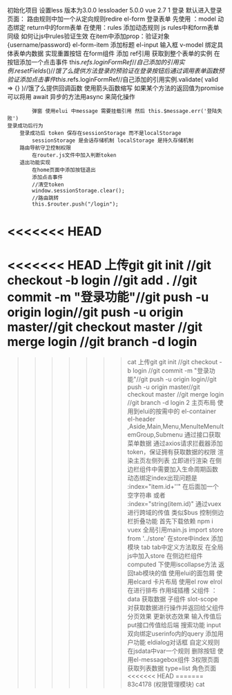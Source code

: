 初始化项目
    设置less 版本为3.0.0 lessloader 5.0.0
    vue 2.7
1 登录
    默认进入登录页面： 路由规则中加一个从定向规则redire
    el-form 登录表单
        先使用 ：model 动态绑定 return中的form表单
        在使用：rules 添加动态规则 
        js rules中和form表单同级
        如何让js中rules验证生效
        在item中添加prop：验证对象{username/password}
    el-form-item 添加标题
    el-input 输入框
        v-model 绑定具体表单内数据
    实现重置按钮
        在form组件 添加 ref引用 获取到整个表单的实例
        在按钮添加一个点击事件
            this.$refs.loginFormRef//自己添加的引用实例.resetFields()//饿了么提供方法
    登录的预验证
        在登录按钮后 通过调用表单 函数 预验证
        添加点击事件
            this.$refs.loginFormRef//自己添加的引用实例.validate(
                valid => {}
            )//饿了么提供回调函数 使用箭头函数缩写
            如果某个方法的返回值为promise 可以将用 await 异步的方法用async 来简化操作

            弹窗 使用elui 中message 需要挂载引用 然后 this.$message.err('登陆失败')
    登录成功后行为
        登录成功后 token 保存在sessionStorage 而不是localStorage
            sessionStorage 是会话存储机制 localStorage 是持久存储机制
        路由导航守卫控制权限
            在router.js文件中加入判断token
        退出功能实现
            在home页面中添加按钮退出
            添加点击事件  
            //清空token
            window.sessionStorage.clear();
            //路由跳转
            this.$router.push("/login");
<<<<<<< HEAD
=======
<<<<<<< HEAD
上传git  git init //git checkout -b login //git add . //git commit -m "登录功能"//git push -u origin login//git push -u origin master//git checkout master //git merge login //git branch -d login
=======
>>>>>>> cat
    上传git  git init //git checkout -b login //git commit -m "登录功能"//git push -u origin login//git push -u origin master//git checkout master //git merge login //git branch -d login
2 主页布局
    使用到elui的按需中的 el-container el-header ,Aside,Main,Menu,MenuIteMenuItemGroup,Submenu
    通过接口获取菜单数据
        通过axios请求拦截器添加token，保证拥有获取数据的权限
    渲染主页左侧列表 立即进行渲染 在侧边栏组件中需要加入生命周期函数
    动态绑定index出现问题是 :index="item.id+''" 在后面加一个空字符串 或者 :index="string(item.id)"
    通过vuex 进行跨域的传值 类似$bus 控制侧边栏折叠功能
        首先下载依赖 npm i vuex
        全局引用main.js  import store from '../store'
        在store中index 添加模块 tab  tab中定义方法取反 
        在全局js中加入store
        在侧边栏组件computed 下使用iscollapse方法 返回tab模块的值
    使用elui的面包屑 
    使用elcard 卡片布局
     使用el row elrol在进行排布 
    作用域插槽  父组件 ：data 获取数据 子组件 slot-scope 对获取数据进行操作并返回给父组件
    分页效果
    更新状态效果 输入传值后put接口传值给后端
    搜索功能 input 双向绑定userinfo内的query
    添加用户功能 eldialog对话框
        自定义规则 在jsdata中var一个规则
    删除按钮  使用el-messagebox组件
3权限页面
获取列表数据 type=list
角色页面
<<<<<<< HEAD
=======
>>>>>>> 83c4178 (权限管理模块)
>>>>>>> cat

